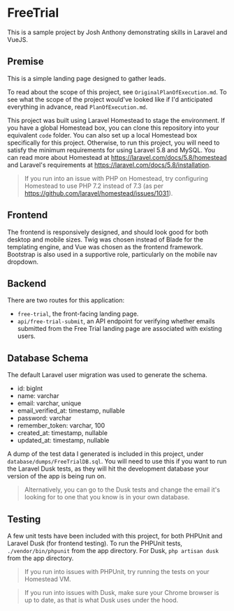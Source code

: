 # FreeTrial

This is a sample project by Josh Anthony demonstrating skills in Laravel and VueJS.

## Premise

This is a simple landing page designed to gather leads.

To read about the scope of this project, see `OriginalPlanOfExecution.md`. To see what the scope of the project would've looked like if I'd anticipated everything in advance, read `PlanOfExecution.md`.

This project was built using Laravel Homestead to stage the environment. If you have a global Homestead box, you can clone this repository into your equivalent `code` folder. You can also set up a local Homestead box specifically for this project. Otherwise, to run this project, you will need to satisfy the minimum requirements for using Laravel 5.8 and MySQL. You can read more about Homestead at https://laravel.com/docs/5.8/homestead and Laravel's requirements at https://laravel.com/docs/5.8/installation.

> If you run into an issue with PHP on Homestead, try configuring Homestead to use PHP 7.2 instead of 7.3 (as per https://github.com/laravel/homestead/issues/1031).

## Frontend

The frontend is responsively designed, and should look good for both desktop and mobile sizes. Twig was chosen instead of Blade for the templating engine, and Vue was chosen as the frontend framework. Bootstrap is also used in a supportive role, particularly on the mobile nav dropdown.

## Backend

There are two routes for this application:

- `free-trial`, the front-facing landing page.
- `api/free-trial-submit`, an API endpoint for verifying whether emails submitted from the Free Trial landing page are associated with existing users.

## Database Schema
The default Laravel user migration was used to generate the schema.
- id: bigInt
- name: varchar
- email: varchar, unique
- email_verified_at: timestamp, nullable
- password: varchar
- remember_token: varchar, 100
- created_at: timestamp, nullable
- updated_at: timestamp, nullable

A dump of the test data I generated is included in this project, under `database/dumps/FreeTrialDB.sql`. You will need to use this if you want to run the Laravel Dusk tests, as they will hit the development database your version of the app is being run on.

> Alternatively, you can go to the Dusk tests and change the email it's looking for to one that you know is in your own database.

## Testing

A few unit tests have been included with this project, for both PHPUnit and Laravel Dusk (for frontend testing). To run the PHPUnit tests, `./vendor/bin/phpunit` from the app directory. For Dusk, `php artisan dusk` from the app directory.

> If you run into issues with PHPUnit, try running the tests on your Homestead VM.

> If you run into issues with Dusk, make sure your Chrome browser is up to date, as that is what Dusk uses under the hood.